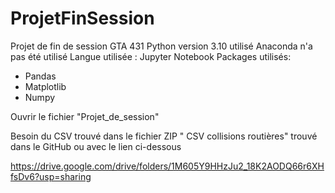 # ProjetFinSession
Projet de fin de session GTA 431
Python version 3.10 utilisé
Anaconda n'a pas été utilisé
Langue utilisée : Jupyter Notebook
Packages utilisés:
- Pandas
- Matplotlib
- Numpy

Ouvrir le fichier "Projet_de_session"

Besoin du CSV trouvé dans le fichier ZIP " CSV collisions routières" trouvé dans le GitHub ou avec le lien ci-dessous

https://drive.google.com/drive/folders/1M605Y9HHzJu2_18K2AODQ66r6XHfsDv6?usp=sharing
